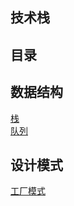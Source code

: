 ## 技术栈
## 目录
## 数据结构
[栈](http://note.youdao.com/noteshare?id=7f336a1c5712a09f5c1f6c2291e01731)<br/>
[队列](http://note.youdao.com/noteshare?id=2e659c76e8f89045149fa780ebb47f48)

## 设计模式
[工厂模式](http://note.youdao.com/noteshare?id=6efd9d8f0e5b335bce83c2b3fe917768)

